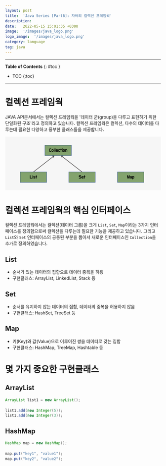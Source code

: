 ```yaml
---
layout: post
title:  'Java Series [Part6]: 자바의 컬렉션 프레임웍'
description: 
date:   2022-05-15 15:01:35 +0300
image:  '/images/java_logo.png'
logo_image:  '/images/java_logo.png'
category: language
tag: java
---
```

---

**Table of Contents**
{: #toc }
*  TOC
{:toc}

---

# 컬렉션 프레임웍
JAVA API문서에서는 컬렉션 프레임웍을 '데이터 군(group)을 다루고 표현하기 위한 단일화된 구조'라고 정의하고 있습니다. 컬렉션 프레임웍은 컬렉션, 다수의 데이터를 다루는데 필요한 다양하고 풍부한 클래스들을 제공합니다.   

![](/images/java_6.png)

# 컬렉션 프레임웍의 핵심 인터페이스

컬렉션 프레임웍에서는 컬렉션(데이터 그룹)을 크게 `List`, `Set`, `Map`이라는 3가지 인터페이스를 정의함으로써 컬렉션을 다루는데 필요한 기능을 제공하고 있습니다. 그리고 `List`와 `Set` 인터페이스의 공통된 부분을 뽑아서 새로운 인터페이스인 `Collection`을 추가로 정의하였습니다.  

## List

- 순서가 있는 데이터의 집합으로 데이터 중복을 허용
- 구현클래스: ArrayList, LinkedList, Stack 등


## Set

- 순서를 유지하지 않는 데이터의 집합, 데이터의 중복을 허용하지 않음
- 구현클래스: HashSet, TreeSet 등

## Map

- 키(Key)와 값(Value)으로 이루어진 쌍을 데이터로 갖는 집합
- 구현클래스: HashMap, TreeMap, Hashtable 등

# 몇 가지 중요한 구현클래스

## ArrayList

```java
ArrayList list1 = new ArrayList();

list1.add(new Integer(5));
list1.add(new Integer(3));
```

## HashMap

```java
HashMap map = new HashMap();

map.put("key1", "value1");
map.put("key2", "value2");
```